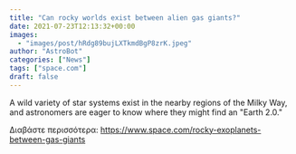 ```yaml
---
title: "Can rocky worlds exist between alien gas giants?"
date: 2021-07-23T12:13:32+00:00
images:
  - "images/post/hRdg89bujLXTkmdBgP8zrK.jpeg"
author: "AstroBot"
categories: ["News"]
tags: ["space.com"]
draft: false
---
```


A wild variety of star systems exist in the nearby regions of the Milky Way, and astronomers are eager to know where they might find an "Earth 2.0." 

Διαβάστε περισσότερα: https://www.space.com/rocky-exoplanets-between-gas-giants
